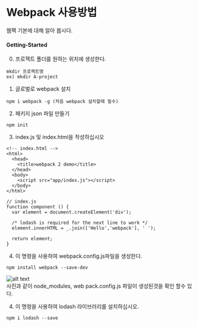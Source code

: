 # Webpack 사용방법
웹팩 기본에 대해 알아 봅시다.

#### Getting-Started
0. 프로젝트 폴더를 원하는 위치에 생성한다.
```
mkdir 프로젝트명
ex) mkdir A-project
```

1. 글로벌로 webpack 설치

  ```
  npm i webpack -g (처음 webpack 설치할때 필수)
  ```


2. 패키지 json 파일 만들기

  ```
  npm init
  ```


3. index.js 및 index.html을 작성하십시오

  ```
  <!-- index.html -->
  <html>
    <head>
      <title>webpack 2 demo</title>
    </head>
    <body>
      <script src="app/index.js"></script>
    </body>
  </html>
  ```
  ```
  // index.js
  function component () {
    var element = document.createElement('div');

    /* lodash is required for the next line to work */
    element.innerHTML = _.join(['Hello','webpack'], ' ');

    return element;
  }
  ```
  
  4. 이 명령을 사용하여 webpack.config.js파일을 생성한다.
  ```
  npm install webpack --save-dev 
  ```
  ![alt text](http://younhoso.co.kr/webpackImg/webpack1.png)<br/>
  사진과 같이
  node_modules, 
  web pack.config.js 파일이 생성된것을 확인 할수 있다.



  4. 이 명령을 사용하여 lodash 라이브러리를 설치하십시오.

  ```
  npm i lodash --save
  ```


  
